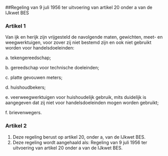 <meta http-equiv='Content-Type' content='text/html; charset=utf-8' />

##Regeling van 9 juli 1956 ter uitvoering van artikel 20 onder a van de IJkwet BES

### Artikel  1  

Van ijk en herijk zijn vrijgesteld de navolgende maten, gewichten, meet- en weegwerktuigen, voor zover zij niet bestemd zijn en ook niet gebruikt worden voor handelsdoeleinden: 

a. tekengereedschap;  

b. gereedschap voor technische doeleinden;  

c. platte gevouwen meters;  

d. huishoudbekers;  

e. veerweegwerktuigen voor huishoudelijk gebruik, mits duidelijk is aangegeven dat zij niet voor handelsdoeleinden mogen worden gebruikt;  

f. brievenwegers.   

### Artikel  2  

1.  Deze regeling berust op artikel 20, onder a, van de IJkwet BES.   
2.  Deze regeling wordt aangehaald als: Regeling van 9 juli 1956 ter uitvoering van artikel 20 onder a van de IJkwet BES.  
